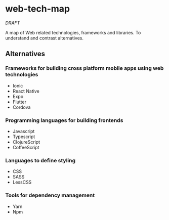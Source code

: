 # web-tech-map

*DRAFT* 

A map of Web related technologies, frameworks and libraries. To understand and contrast alternatives. 



## Alternatives

### Frameworks for building cross platform mobile apps using web technologies

- Ionic
- React Native
- Expo
- Flutter
- Cordova

### Programming languages for building frontends

- Javascript
- Typescript
- ClojureScript
- CoffeeScript

### Languages to define styling

- CSS
- SASS
- LessCSS

### Tools for dependency management

- Yarn
- Npm

